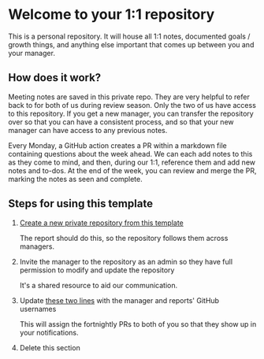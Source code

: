 # Welcome to your 1:1 repository

This is a personal repository. It will house all 1:1 notes, documented goals /
growth things, and anything else important that comes up between you and your
manager.

## How does it work?

Meeting notes are saved in this private repo. They are very helpful to refer
back to for both of us during review season. Only the two of us have access to
this repository. If you get a new manager, you can transfer the repository over
so that you can have a consistent process, and so that your new manager can have
access to any previous notes.

Every Monday, a GitHub action creates a PR within a markdown file containing
questions about the week ahead. We can each add notes to this as they come to
mind, and then, during our 1:1, reference them and add new notes and to-dos. At
the end of the week, you can review and merge the PR, marking the notes as seen
and complete.

## Steps for using this template

1. [Create a new private repository from this template](https://help.github.com/en/github/creating-cloning-and-archiving-repositories/creating-a-repository-from-a-template)

   The report should do this, so the repository follows them across managers.

1. Invite the manager to the repository as an admin so they have full permission
   to modify and update the repository

   It's a shared resource to aid our communication.

1. Update [these two lines](.github/workflows/one-to-one-notes.yml#L34-35) with
   the manager and reports' GitHub usernames

   This will assign the fortnightly PRs to both of you so that they show up in
   your notifications.

1. Delete this section
